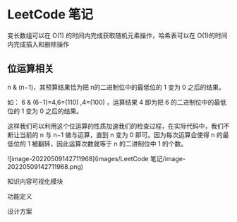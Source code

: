 # LeetCode 笔记

变长数组可以在 O(1) 的时间内完成获取随机元素操作，哈希表可以在 O(1)的时间内完成插入和删除操作



## 位运算相关

n & (n−1)，其预算结果恰为把 n的二进制位中的最低位的 1 变为 0 之后的结果。

如： 6 & (6−1)=4,6=(110)  ,4=(100) ，运算结果 4 即为把 6 的二进制位中的最低位的 1 变为 0 之后的结果。

这样我们可以利用这个位运算的性质加速我们的检查过程，在实际代码中，我们不断让当前的 n 与 n−1 做与运算，直到 n 变为 0 即可。因为每次运算会使得 n 的最低位的 1 被翻转，因此运算次数就等于 n 的二进制位中 1 的个数。



![image-20220509142711968](images/LeetCode 笔记/image-20220509142711968.png)

知识内容可视化模块

功能定义

  设计方案
